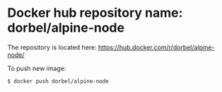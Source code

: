 # Docker hub repository name: dorbel/alpine-node

The repository is located here: https://hub.docker.com/r/dorbel/alpine-node/

To push new image:
```
$ docker push dorbel/alpine-node
```

